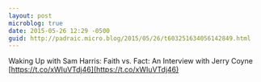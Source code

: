 ```yaml
---
layout: post
microblog: true
date: 2015-05-26 12:29 -0500
guid: http://padraic.micro.blog/2015/05/26/t603251634056142849.html
---
```

Waking Up with Sam Harris: Faith vs. Fact: An Interview with Jerry Coyne [https://t.co/xWIuVTdj46](https://t.co/xWIuVTdj46)
